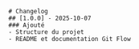     # Changelog
    ## [1.0.0] - 2025-10-07
    ### Ajouté
    - Structure du projet
    - README et documentation Git Flow